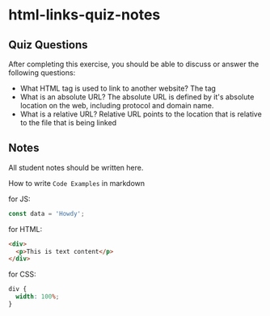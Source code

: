 # html-links-quiz-notes

## Quiz Questions

After completing this exercise, you should be able to discuss or answer the following questions:

- What HTML tag is used to link to another website?
  The <a> tag
- What is an absolute URL?
  The absolute URL is defined by it's absolute location on the web, including protocol and domain name.
- What is a relative URL?
  Relative URL points to the location that is relative to the file that is being linked

## Notes

All student notes should be written here.

How to write `Code Examples` in markdown

for JS:

```javascript
const data = 'Howdy';
```

for HTML:

```html
<div>
  <p>This is text content</p>
</div>
```

for CSS:

```css
div {
  width: 100%;
}
```
